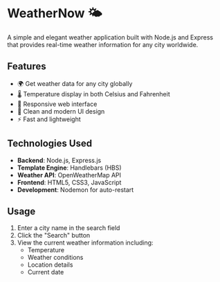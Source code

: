 # WeatherNow 🌤️

A simple and elegant weather application built with Node.js and Express that provides real-time weather information for any city worldwide.

## Features

- 🌍 Get weather data for any city globally
- 🌡️ Temperature display in both Celsius and Fahrenheit
- 📱 Responsive web interface
- 🎨 Clean and modern UI design
- ⚡ Fast and lightweight

## Technologies Used

- **Backend**: Node.js, Express.js
- **Template Engine**: Handlebars (HBS)
- **Weather API**: OpenWeatherMap API
- **Frontend**: HTML5, CSS3, JavaScript
- **Development**: Nodemon for auto-restart

## Usage

1. Enter a city name in the search field
2. Click the "Search" button
3. View the current weather information including:
   - Temperature
   - Weather conditions
   - Location details
   - Current date


